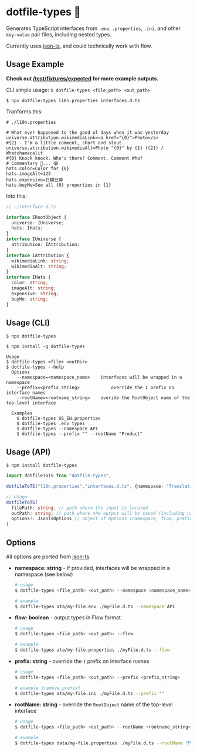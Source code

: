 # dotfile-types 📝

Generates TypeScript interfaces from `.env`, `.properties`, `.ini`, and other `key-value` pair files,
including nested types.

Currently uses [json-ts](https://github.com/shakyshane/json-ts), and could technically work with flow.

## Usage Example

**Check out [/test/fixtures/expected](https://github.com/sirMerr/dotfile-types/tree/master/test/fixtures/expected) for more example outputs.**

CLI simple usage: `$ dotfile-types <file_path> <out_path>`

```
$ npx dotfile-types l10n.properties interfaces.d.ts
```

Tranforms this:

```
# ./l10n.properties

# What ever happened to the good ol days when it was yesterday
universe.attribution.wikimediaLink=<a href="{0}">Photo</a>
#{2} - I'm a little comment, short and stout.
universe.attribution.wikimediaAlt=Photo "{0}" by {1} ({2}) / Whatchamacalit
#{0} Knock knock. Who's there? Comment. Comment Who?
# Commentary 🥁... 😭
hats.color=Color for {0}
hats.imageAlt=123
hats.expensive=日期已停
hats.buyMe=See all {0} properties in {1}
```

Into this:

```ts
// ./interface.d.ts

interface IRootObject {
  universe: IUniverse;
  hats: IHats;
}
interface IUniverse {
  attribution: IAttribution;
}
interface IAttribution {
  wikimediaLink: string;
  wikimediaAlt: string;
}
interface IHats {
  color: string;
  imageAlt: string;
  expensive: string;
  buyMe: string;
}
```

## Usage (CLI)
```
$ npx dotfile-types
```
```
$ npm install -g dotfile-types
```

```
Usage
$ dotfile-types <file> <outDir>
$ dotfile-types --help
  Options
    --namespace=<namespace_name>	interfaces will be wrapped in a namespace
    --prefix=<prefix_string>			override the I prefix on interface names
    --rootName=<rootname_string>	overide the RootObject name of the top-level interface

  Examples
    $ dotfile-types US_EN.properties
    $ dotfile-types .env types
    $ dotfile-types --namespace API
    $ dotfile-types --prefix "" --rootName "Product"
```

## Usage (API)
```
$ npm install dotfile-types
```
```ts
import dotfileToTS from "dotfile-types";

dotfileToTS("l10n.properties","interfaces.d.ts", {namespace: "Translations"});
```

```ts
// Usage
dotfileToTS(
  filePath: string, // path where the input is located
  outPath: string, // path where the output will be saved (including name of file)
  options?: JsonTsOptions // object of Options (namespace, flow, prefix, rootName...)
)
```

## Options
All options are ported from [json-ts](https://github.com/shakyShane/json-ts).
 - **namespace: string** - if provided, interfaces will be wrapped in a namespace (see below)
    ```bash
    # usage
    $ dotfile-types <file_path> <out_path> --namespace <namespace_name> 
    
    # example
    $ dotfile-types ata/my-file.env ./myFile.d.ts --namespace API
    ```
 - **flow: boolean** - output types in Flow format.
    ```bash
    # usage
    $ dotfile-types <file_path> <out_path> --flow 
    
    # example
    $ dotfile-types ata/my-file.properties ./myFile.d.ts --flow
    ```
 - **prefix: string** - override the `I` prefix on interface names
    ```bash
    # usage
    $ dotfile-types <file_path> <out_path> --prefix <prefix_string> 
    
    # example (remove prefix)
    $ dotfile-types ata/my-file.ini ./myFile.d.ts --prefix ""
    ```
 - **rootName: string** - override the `RootObject` name of the top-level interface
    ```bash
    # usage
    $ dotfile-types <file_path> <out_path> --rootName <rootname_string> 
    
    # example
    $ dotfile-types data/my-file.properties ./myFile.d.ts --rootName "Product"
    ```
